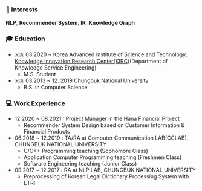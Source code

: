 ### 📡 Interests
**NLP**, **Recommender System**, **IR**, **Knowledge Graph**


### 🎓 Education
  - 🇰🇷 03.2020 ~ Korea Advanced Institute of Science and Technology, [Knowledge Innovation Research Center(KIRC)](https://kirc.kaist.ac.kr/)(Department of Knowledge Service Engineering)
    - M.S. Student
  - 🇰🇷 03.2013 ~ 12. 2019 Chungbuk National University
    - B.S. in Computer Science


### 💻 Work Experience
  - 12.2020 ~ 08.2021 : Project Manager in the Hana Financial Project
    -  Recommender System Design based on Customer Information & Financial Products
  - 06.2018 ~ 12.2019 : TA/RA at Computer Communication LAB(CCLAB), CHUNGBUK NATIONAL UNIVERSITY
    -  C/C++ Programming teaching (Sophomore Class)
    -  Application Computer Programming teaching (Freshmen Class)
    -  Software Engineering teaching (Junior Class) 
  - 09.2017 ~ 12.2017 : RA at NLP LAB, CHUNGBUK NATIONAL UNIVERSITY
    - Preprocessing of Korean Legal Dictionary Processing System with ETRI
